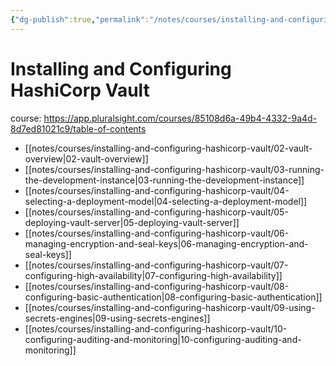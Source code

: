 ```yaml
---
{"dg-publish":true,"permalink":"/notes/courses/installing-and-configuring-hashicorp-vault/readme/"}
---
```

# Installing and Configuring HashiCorp Vault

course: <https://app.pluralsight.com/courses/85108d6a-49b4-4332-9a4d-8d7ed81021c9/table-of-contents>

- [[notes/courses/installing-and-configuring-hashicorp-vault/02-vault-overview|02-vault-overview]]
- [[notes/courses/installing-and-configuring-hashicorp-vault/03-running-the-development-instance|03-running-the-development-instance]]
- [[notes/courses/installing-and-configuring-hashicorp-vault/04-selecting-a-deployment-model|04-selecting-a-deployment-model]]
- [[notes/courses/installing-and-configuring-hashicorp-vault/05-deploying-vault-server|05-deploying-vault-server]]
- [[notes/courses/installing-and-configuring-hashicorp-vault/06-managing-encryption-and-seal-keys|06-managing-encryption-and-seal-keys]]
- [[notes/courses/installing-and-configuring-hashicorp-vault/07-configuring-high-availability|07-configuring-high-availability]]
- [[notes/courses/installing-and-configuring-hashicorp-vault/08-configuring-basic-authentication|08-configuring-basic-authentication]]
- [[notes/courses/installing-and-configuring-hashicorp-vault/09-using-secrets-engines|09-using-secrets-engines]]
- [[notes/courses/installing-and-configuring-hashicorp-vault/10-configuring-auditing-and-monitoring|10-configuring-auditing-and-monitoring]]